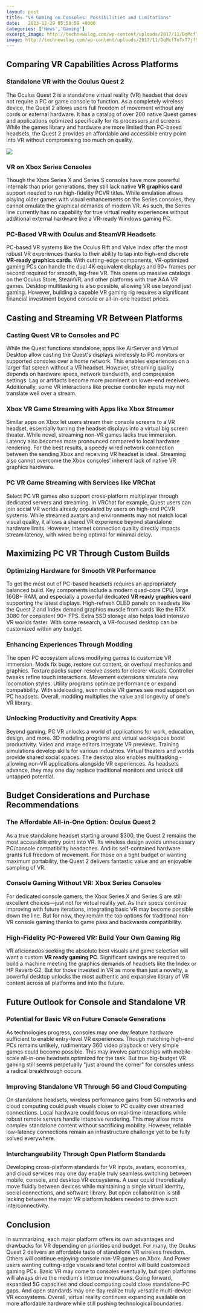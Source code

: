 ```yaml
---
layout: post
title: "VR Gaming on Consoles: Possibilities and Limitations"
date:   2023-12-29 05:50:59 +0000
categories: ['News','Gaming']
excerpt_image: http://technewslog.com/wp-content/uploads/2017/11/DqMcfToTxT7jfSNWH7ddKT.jpg
image: http://technewslog.com/wp-content/uploads/2017/11/DqMcfToTxT7jfSNWH7ddKT.jpg
---
```


##  Comparing VR Capabilities Across Platforms
### **Standalone VR with the Oculus Quest 2** 
The Oculus Quest 2 is a standalone virtual reality (VR) headset that does not require a PC or game console to function. As a completely wireless device, the Quest 2 allows users full freedom of movement without any cords or external hardware. It has a catalog of over 200 native Quest games and applications optimized specifically for its processors and screens. While the games library and hardware are more limited than PC-based headsets, the Quest 2 provides an affordable and accessible entry point into VR without compromising too much on quality.

![](https://www.realite-virtuelle.com/wp-content/uploads/2017/01/playstation-vr-gameplay-prix.jpg)
### **VR on Xbox Series Consoles**
Though the Xbox Series X and Series S consoles have more powerful internals than prior generations, they still lack native **VR graphics card** support needed to run high-fidelity PCVR titles. While emulation allows playing older games with visual enhancements on the Series consoles, they cannot emulate the graphical demands of modern VR. As such, the Series line currently has no capability for true virtual reality experiences without additional external hardware like a VR-ready Windows gaming PC.
### **PC-Based VR with Oculus and SteamVR Headsets** 
PC-based VR systems like the Oculus Rift and Valve Index offer the most robust VR experiences thanks to their ability to tap into high-end discrete **VR-ready graphics cards**. With cutting-edge components, VR-optimized gaming PCs can handle the dual 4K-equivalent displays and 90+ frames per second required for smooth, lag-free VR. This opens up massive catalogs on the Oculus Store, SteamVR, and other platforms with true AAA VR games. Desktop multitasking is also possible, allowing VR use beyond just gaming. However, building a capable VR gaming rig requires a significant financial investment beyond console or all-in-one headset prices.
##  Casting and Streaming VR Between Platforms
### **Casting Quest VR to Consoles and PC**
While the Quest functions standalone, apps like AirServer and Virtual Desktop allow casting the Quest's displays wirelessly to PC monitors or supported consoles over a home network. This enables experiences on a larger flat screen without a VR headset. However, streaming quality depends on hardware specs, network bandwidth, and compression settings. Lag or artifacts become more prominent on lower-end receivers. Additionally, some VR interactions like precise controller inputs may not translate well over a stream.
### **Xbox VR Game Streaming with Apps like Xbox Streamer** 
Similar apps on Xbox let users stream their console screens to a VR headset, essentially turning the headset displays into a virtual big screen theater. While novel, streaming non-VR games lacks true immersion. Latency also becomes more pronounced compared to local hardware rendering. For the best results, a speedy wired network connection between the sending Xbox and receiving VR headset is ideal. Streaming also cannot overcome the Xbox consoles' inherent lack of native VR graphics hardware.
### **PC VR Game Streaming with Services like VRChat**  
Select PC VR games also support cross-platform multiplayer through dedicated servers and streaming. In VRChat for example, Quest users can join social VR worlds already populated by users on high-end PCVR systems. While streamed avatars and environments may not match local visual quality, it allows a shared VR experience beyond standalone hardware limits. However, internet connection quality directly impacts stream latency, with wired being optimal for minimal delay.
##  Maximizing PC VR Through Custom Builds  
### **Optimizing Hardware for Smooth VR Performance**
To get the most out of PC-based headsets requires an appropriately balanced build. Key components include a modern quad-core CPU, large 16GB+ RAM, and especially a powerful dedicated **VR ready graphics card** supporting the latest displays. High-refresh OLED panels on headsets like the Quest 2 and Index demand graphics muscle from cards like the RTX 3080 for consistent 90+ FPS. Extra SSD storage also helps load intensive VR worlds faster. With some research, a VR-focused desktop can be customized within any budget.
### **Enhancing Experiences Through Modding**  
The open PC ecosystem allows modifying games to customize VR immersion. Mods fix bugs, restore cut content, or overhaul mechanics and graphics. Texture packs super-resolve assets for clearer visuals. Controller tweaks refine touch interactions. Movement extensions simulate new locomotion styles. Utility programs optimize performance or expand compatibility. With sideloading, even mobile VR games see mod support on PC headsets. Overall, modding multiplies the value and longevity of one's VR library. 
### **Unlocking Productivity and Creativity Apps** 
Beyond gaming, PC VR unlocks a world of applications for work, education, design, and more. 3D modeling programs and virtual workspaces boost productivity. Video and image editors integrate VR previews. Training simulations develop skills for various industries. Virtual theaters and worlds provide shared social spaces. The desktop also enables multitasking - allowing non-VR applications alongside VR experiences. As headsets advance, they may one day replace traditional monitors and unlock still untapped potential.
##  Budget Considerations and Purchase Recommendations
### **The Affordable All-in-One Option: Oculus Quest 2**
As a true standalone headset starting around $300, the Quest 2 remains the most accessible entry point into VR. Its wireless design avoids unnecessary PC/console compatibility headaches. And its self-contained hardware grants full freedom of movement. For those on a tight budget or wanting maximum portability, the Quest 2 delivers fantastic value and an enjoyable sampling of VR.
### **Console Gaming Without VR: Xbox Series Consoles**  
For dedicated console gamers, the Xbox Series X and Series S are still excellent choices—just not for virtual reality *yet*. As their specs continue improving with future iterations, integrating basic VR may become possible down the line. But for now, they remain the top options for traditional non-VR console gaming thanks to game pass and backwards compatibility.
### **High-Fidelity PC-Powered VR: Build Your Own Gaming Rig**  
VR aficionados seeking the absolute best visuals and game selection will want a custom **VR ready gaming PC**. Significant savings are required to build a machine meeting the graphics demands of headsets like the Index or HP Reverb G2. But for those invested in VR as more than just a novelty, a powerful desktop unlocks the most authentic and expansive library of VR content across all platforms and into the future.
##  Future Outlook for Console and Standalone VR 
### **Potential for Basic VR on Future Console Generations**
As technologies progress, consoles may one day feature hardware sufficient to enable entry-level VR experiences. Though matching high-end PCs remains unlikely, rudimentary 360 video playback or very simple games could become possible. This may involve partnerships with mobile-scale all-in-one headsets optimized for the task. But true big-budget VR gaming still seems perpetually "just around the corner" for consoles unless a radical breakthrough occurs.
### **Improving Standalone VR Through 5G and Cloud Computing** 
On standalone headsets, wireless performance gains from 5G networks and cloud computing could push visuals closer to PC quality over streamed connections. Local hardware could focus on real-time interactions while robust remote servers handle intensive rendering. This may allow more complex standalone content without sacrificing mobility. However, reliable low-latency connections remain an infrastructure challenge yet to be fully solved everywhere.
### **Interchangeability Through Open Platform Standards**
Developing cross-platform standards for VR inputs, avatars, economies, and cloud services may one day enable truly seamless switching between mobile, console, and desktop VR ecosystems. A user could theoretically move fluidly between devices while maintaining a single virtual identity, social connections, and software library. But open collaboration is still lacking between the major VR platform holders needed to drive such interconnectivity.
##  Conclusion
In summarizing, each major platform offers its own advantages and drawbacks for VR depending on priorities and budget. For many, the Oculus Quest 2 delivers an affordable taste of standalone VR wireless freedom. Others will continue enjoying console non-VR games on Xbox. And Power users wanting cutting-edge visuals and total control will build customized gaming PCs. Basic VR may come to consoles eventually, but open platforms will always drive the medium's intense innovations. Going forward, expanded 5G capacities and cloud computing could close standalone-PC gaps. And open standards may one day realize truly versatile multi-device VR ecosystems. Overall, virtual reality continues expanding available on more affordable hardware while still pushing technological boundaries.